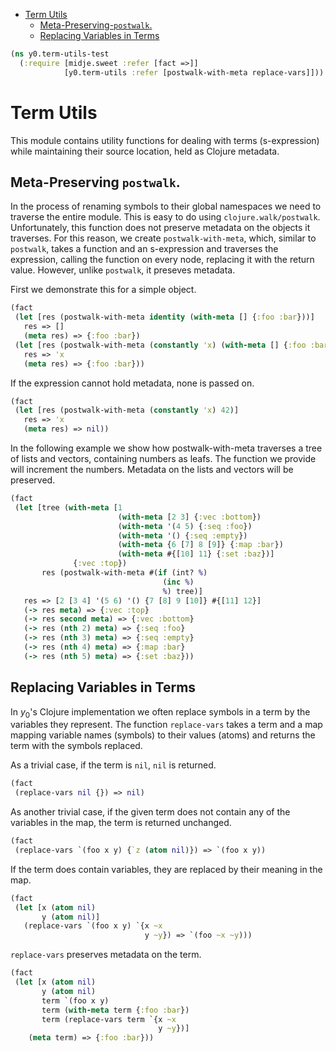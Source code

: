 * [Term Utils](#term-utils)
  * [Meta-Preserving-`postwalk`.](#meta-preserving-`postwalk`.)
  * [Replacing Variables in Terms](#replacing-variables-in-terms)
```clojure
(ns y0.term-utils-test
  (:require [midje.sweet :refer [fact =>]]
            [y0.term-utils :refer [postwalk-with-meta replace-vars]]))

```
# Term Utils

This module contains utility functions for dealing with terms (s-expression) while
maintaining their source location, held as Clojure metadata.

## Meta-Preserving `postwalk`.

In the process of renaming symbols to their global namespaces we need to traverse
the entire module. This is easy to do using `clojure.walk/postwalk`. Unfortunately,
this function does not preserve metadata on the objects it traverses. For this
reason, we create `postwalk-with-meta`, which, similar to `postwalk`, takes a function
and an s-expression and traverses the expression, calling the function on every node,
replacing it with the return value. However, unlike `postwalk`, it preseves metadata.

First we demonstrate this for a simple object.
```clojure
(fact
 (let [res (postwalk-with-meta identity (with-meta [] {:foo :bar}))]
   res => []
   (meta res) => {:foo :bar})
 (let [res (postwalk-with-meta (constantly 'x) (with-meta [] {:foo :bar}))]
   res => 'x
   (meta res) => {:foo :bar}))

```
If the expression cannot hold metadata, none is passed on.
```clojure
(fact
 (let [res (postwalk-with-meta (constantly 'x) 42)]
   res => 'x
   (meta res) => nil))

```
In the following example we show how postwalk-with-meta traverses a tree of lists
and vectors, containing numbers as leafs. The function we provide will increment
the numbers. Metadata on the lists and vectors will be preserved.
```clojure
(fact
 (let [tree (with-meta [1 
                        (with-meta [2 3] {:vec :bottom})
                        (with-meta '(4 5) {:seq :foo})
                        (with-meta '() {:seq :empty})
                        (with-meta {6 [7] 8 [9]} {:map :bar})
                        (with-meta #{[10] 11} {:set :baz})]
              {:vec :top})
       res (postwalk-with-meta #(if (int? %)
                                  (inc %)
                                  %) tree)]
   res => [2 [3 4] '(5 6) '() {7 [8] 9 [10]} #{[11] 12}]
   (-> res meta) => {:vec :top}
   (-> res second meta) => {:vec :bottom}
   (-> res (nth 2) meta) => {:seq :foo}
   (-> res (nth 3) meta) => {:seq :empty}
   (-> res (nth 4) meta) => {:map :bar}
   (-> res (nth 5) meta) => {:set :baz}))

```
## Replacing Variables in Terms

In $y_0$'s Clojure implementation we often replace symbols in a term by
the variables they represent. The function `replace-vars` takes a term and a
map mapping variable names (symbols) to their values (atoms) and returns
the term with the symbols replaced.

As a trivial case, if the term is `nil`, `nil` is returned.
```clojure
(fact
 (replace-vars nil {}) => nil)

```
As another trivial case, if the given term does not contain any of the
variables in the map, the term is returned unchanged.
```clojure
(fact
 (replace-vars `(foo x y) {`z (atom nil)}) => `(foo x y))

```
If the term does contain variables, they are replaced by their meaning in
the map.
```clojure
(fact
 (let [x (atom nil)
       y (atom nil)]
   (replace-vars `(foo x y) `{x ~x
                              y ~y}) => `(foo ~x ~y)))

```
`replace-vars` preserves metadata on the term.
```clojure
(fact
 (let [x (atom nil)
       y (atom nil)
       term `(foo x y)
       term (with-meta term {:foo :bar})
       term (replace-vars term `{x ~x
                                 y ~y})]
    (meta term) => {:foo :bar}))
```

